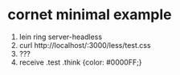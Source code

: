 # cornet minimal example


1. lein ring server-headless
2. curl http://localhost/:3000/less/test.css
3. ???
4. receive  .test .think {color: #0000FF;}

